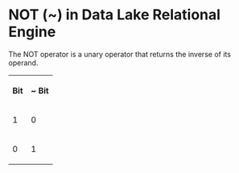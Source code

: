 <!-- loioa4f4972f84f210158a1cf6d1a63bf199 -->

# NOT \(~\) in Data Lake Relational Engine

The NOT operator is a unary operator that returns the inverse of its operand.




<table>
<tr>
<th valign="top">

Bit



</th>
<th valign="top">

~ Bit



</th>
</tr>
<tr>
<td valign="top">

1



</td>
<td valign="top">

0



</td>
</tr>
<tr>
<td valign="top">

0



</td>
<td valign="top">

1



</td>
</tr>
</table>

